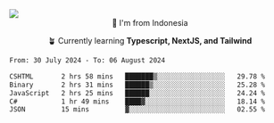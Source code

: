 
<img align = "center" src="https://readme-typing-svg.herokuapp.com?font=Fira+Code&size=25&pause=1000&color=00F713&center=true&vCenter=true&random=false&width=850&height=70&lines=Hi+There+%F0%9F%91%8B%2C+Im+Julian+Caesar;"/>
<br>

<div align = "center">
  📌 I'm from Indonesia
  
  🪴 Currently learning **Typescript, NextJS, and Tailwind**
</div>

<!--START_SECTION:waka-->

```txt
From: 30 July 2024 - To: 06 August 2024

CSHTML       2 hrs 58 mins   ███████▒░░░░░░░░░░░░░░░░░   29.78 %
Binary       2 hrs 31 mins   ██████▒░░░░░░░░░░░░░░░░░░   25.28 %
JavaScript   2 hrs 25 mins   ██████░░░░░░░░░░░░░░░░░░░   24.24 %
C#           1 hr 49 mins    ████▓░░░░░░░░░░░░░░░░░░░░   18.14 %
JSON         15 mins         ▓░░░░░░░░░░░░░░░░░░░░░░░░   02.55 %
```

<!--END_SECTION:waka-->

